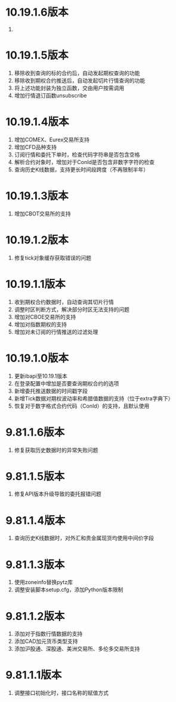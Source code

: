 # 10.19.1.6版本

1. 

# 10.19.1.5版本

1. 移除收到查询的标的合约后，自动发起期权查询的功能
2. 移除收到期权合约推送后，自动发起切片行情查询的功能
3. 将上述功能封装为独立函数，交由用户按需调用
4. 增加行情退订函数unsubscribe

# 10.19.1.4版本

1. 增加COMEX、Eurex交易所支持
2. 增加CFD品种支持
3. 订阅行情和委托下单时，检查代码字符串是否包含空格
4. 解析合约对象时，增加对于ConId是否包含非数字字符的检查
5. 查询历史K线数据，支持更长时间段跨度（不再限制半年）

# 10.19.1.3版本

1. 增加CBOT交易所的支持

# 10.19.1.2版本

1. 修复tick对象缓存获取错误的问题

# 10.19.1.1版本

1. 收到期权合约数据时，自动查询其切片行情
2. 调整时区判断方式，解决部分时区无法支持的问题
3. 增加对CBOE交易所的支持
4. 增加对指数期权的支持
5. 增加对未订阅的行情推送的过滤处理

# 10.19.1.0版本

1. 更新ibapi至10.19.1版本
2. 在登录配置中增加是否要查询期权合约的选项
3. 新增委托推送数据的时间戳字段
4. 新增Tick数据对期权波动率和希腊值数据的支持（位于extra字典下）
5. 恢复对于数字格式合约代码（ConId）的支持，且默认使用

# 9.81.1.6版本

1. 修复获取历史数据时的异常失败问题

# 9.81.1.5版本

1. 修复API版本升级导致的委托报错问题

# 9.81.1.4版本

1. 查询历史K线数据时，对外汇和贵金属现货均使用中间价字段

# 9.81.1.3版本

1. 使用zoneinfo替换pytz库
2. 调整安装脚本setup.cfg，添加Python版本限制

# 9.81.1.2版本

1. 添加对于指数行情数据的支持
2. 添加CAD加元货币类型支持
3. 添加沪股通、深股通、美洲交易所、多伦多交易所支持

# 9.81.1.1版本

1. 调整接口初始化时，接口名称的赋值方式
